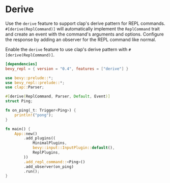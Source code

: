 # Derive
Use the `derive` feature to support clap's derive pattern for REPL commands.
`#[derive(ReplCommand)]` will automatically implement the `ReplCommand` trait
and create an event with the command's arguments and options. Configure the
response by adding an observer for the REPL command like normal.

Enable the `derive` feature to use clap's derive pattern with `#[derive(ReplCommand)]`.

```toml
[dependencies]
bevy_repl = { version = "0.4", features = ["derive"] }
```

```rust
use bevy::prelude::*;
use bevy_repl::prelude::*;
use clap::Parser;

#[derive(ReplCommand, Parser, Default, Event)]
struct Ping;

fn on_ping(_t: Trigger<Ping>) {
    println!("pong");
}

fn main() {
    App::new()
        .add_plugins((
            MinimalPlugins,
            bevy::input::InputPlugin::default(),
            ReplPlugins,
        ))
        .add_repl_command::<Ping>()
        .add_observer(on_ping)
        .run();
}
```
